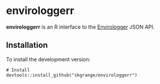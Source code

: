 # **envirologgerr**

**envirologgerr** is an R interface to the [Envirologger](http://www.envirologger.com/home) JSON API. 

## Installation

To install the development version: 

```
# Install
devtools::install_github("skgrange/envirologgerr")
```

